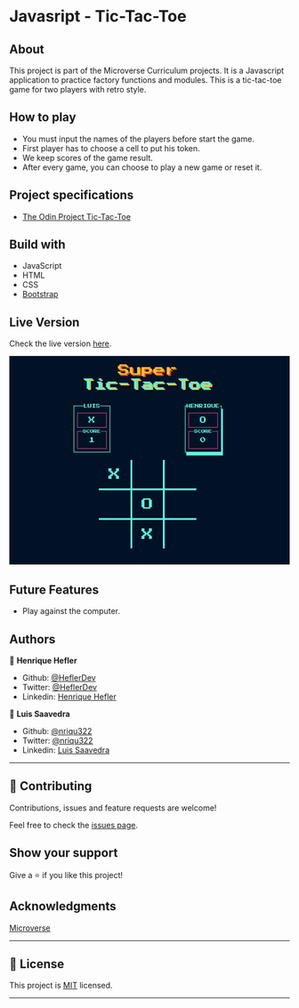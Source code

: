 # Javasript - Tic-Tac-Toe
  
## About
This project is part of the Microverse Curriculum projects. It is a Javascript application to practice factory functions and modules. 
This is a tic-tac-toe game for two players with retro style.

## How to play
* You must input the names of the players before start the game.
* First player has to choose a cell to put his token.
* We keep scores of the game result.
* After every game, you can choose to play a new game or reset it.

## Project specifications
* [The Odin Project Tic-Tac-Toe](https://www.theodinproject.com/courses/javascript/lessons/tic-tac-toe-javascript)

## Build with
* JavaScript
* HTML
* CSS
* [Bootstrap](https://getbootstrap.com/)

## Live Version
Check the live version [here](https://rawcdn.githack.com/HeflerDev/JavasCript-Tic-Tac-Toe/4f87347bdaa5dcc935aff855295efc24b2be8492/index.html).

![screenshot](src/resources/screenshot.png)

## Future Features
* Play against the computer.

## Authors

👤 **Henrique Hefler**

- Github: [@HeflerDev](https://github.com/HeflerDev)
- Twitter: [@HeflerDev](https://twitter.com/HeflerDev )
- Linkedin: [Henrique Hefler](https://www.linkedin.com/in/heflerdev/)

👤 **Luis Saavedra**
- Github: [@nriqu322](https://github.com/nriqu322)
- Twitter: [@nriqu322](https://twitter.com/nriqu322)
- Linkedin: [Luis Saavedra](https://linkedin.com/in/luis-saavedra-sanchez/)

---

## 🤝 Contributing

Contributions, issues and feature requests are welcome!

Feel free to check the [issues page](issues/).

## Show your support

Give a ⭐️ if you like this project!

## Acknowledgments

[Microverse](https://microverse.org)

---

## 📝 License

This project is [MIT](/LICENSE) licensed.

---